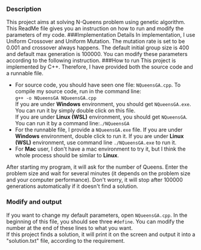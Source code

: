 ### Description
This project aims at solving N-Queens problem using genetic algorithm. This ReadMe file gives you an instruction on how to run and modify the parameters of my code.
###Implementation Details
In implementation, I use Uniform Crossover and Uniform Mutation. The mutation rate is set to be 0.001 and crossover always happens. The default initial group size is 400 and default max generation is 100000. You can modify these parameters according to the following instruction.
###How to run
This project is implemented by C++. Therefore, I have provided both the source code and a runnable file.<br>
- For source code, you should have seen one file: ```NQueensGA.cpp```. To compile my source code, run in the command line:<br>
```g++ -o NQueensGA NQueensGA.cpp```<br>If you are under **Windows** environment, you should get ```NQueensGA.exe```. You can run it by simply double click on this file.<br>
If you are under **Linux (WSL)** environment, you should get ```NQueensGA```. You can run it by a command line:```./NQueensGA```
- For the runnable file, I provide a ```NQueensGA.exe``` file. If you are under **Windows** environment, double click to run it. If you are under **Linux (WSL)** environment, use command line ```./NQueensGA.exe``` to run it.
- For **Mac** user, I don't have a mac environment to try it, but I think the whole process should be similar to **Linux**.

After starting my program, it will ask for the number of Queens. Enter the problem size and wait for several minutes (it depends on the problem size and your computer performance). Don't worry, it will stop after 100000 generations automatically if it doesn't find a solution.

### Modify and output
If you want to change my default parameters, open ```NQueensGA.cpp```. In the beginning of this file, you should see three ```#define```. You can modify the number at the end of these lines to what you want.<br>
If this project finds a solution, it will print it on the screen and output it into a "solution.txt" file, according to the requirement.
